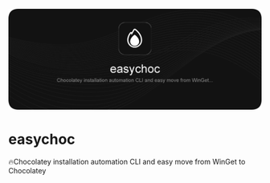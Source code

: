 ![easychoc](https://raw.githubusercontent.com/binary-blazer/repo-svgs/main/out/easychoc/image.svg)

























# easychoc
🔥Chocolatey installation automation CLI and easy move from WinGet to Chocolatey
